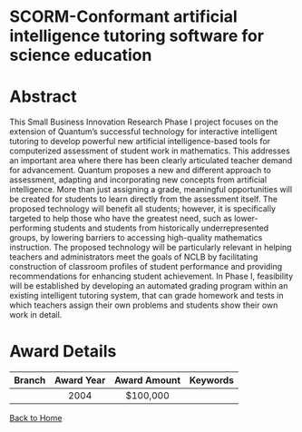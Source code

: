 
SCORM-Conformant artificial intelligence tutoring software for science education
================================================================================

# Abstract


This Small Business Innovation Research Phase I project focuses on the extension of Quantum’s successful technology for interactive intelligent tutoring to develop powerful new artificial intelligence-based tools for computerized assessment of student work in mathematics. This addresses an important area where there has been clearly articulated teacher demand for advancement. Quantum proposes a new and different approach to assessment, adapting and incorporating new concepts from artificial intelligence. More than just assigning a grade, meaningful opportunities will be created for students to learn directly from the assessment itself. The proposed technology will benefit all students; however, it is specifically targeted to help those who have the greatest need, such as lower-performing students and students from historically underrepresented groups, by lowering barriers to accessing high-quality mathematics instruction. The proposed technology will be particularly relevant in helping teachers and administrators meet the goals of NCLB by facilitating construction of classroom profiles of student performance and providing recommendations for enhancing student achievement. In Phase I, feasibility will be established by developing an automated grading program within an existing intelligent tutoring system, that can grade homework and tests in which teachers assign their own problems and students show their own work in detail.  

# Award Details

|Branch|Award Year|Award Amount|Keywords|
| :---: | :---: | :---: | :---: |
||2004|$100,000||
  
  


[Back to Home](https://github.com/chrischow/dod_sbir_awards#2309)